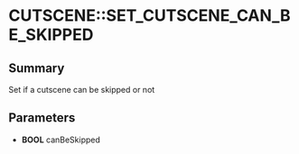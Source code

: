 # CUTSCENE::SET_CUTSCENE_CAN_BE_SKIPPED

## Summary
Set if a cutscene can be skipped or not

## Parameters
* **BOOL** canBeSkipped